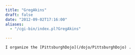 ```yaml
---
title: "GregAkins"
draft: false
date: "2012-09-02T17:16:00"
aliases:
  - "/cgi-bin/index.pl?GregAkins"

---
```

    I organize the [PittsburghDojo](/dojo/PittsburghDojo) .
